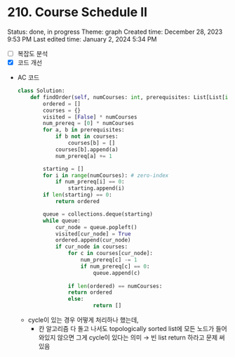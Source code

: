 # 210. Course Schedule II

Status: done, in progress
Theme: graph
Created time: December 28, 2023 9:53 PM
Last edited time: January 2, 2024 5:34 PM

- [ ]  복잡도 분석
- [x]  코드 개선
- AC 코드
    
    ```python
    class Solution:
        def findOrder(self, numCourses: int, prerequisites: List[List[int]]) -> List[int]:
            ordered = []
            courses = {}
            visited = [False] * numCourses
            num_prereq = [0] * numCourses
            for a, b in prerequisites:
                if b not in courses:
                    courses[b] = []
                courses[b].append(a)
                num_prereq[a] += 1 
    
            starting = []
            for i in range(numCourses): # zero-index
                if num_prereq[i] == 0:
                    starting.append(i)
            if len(starting) == 0:
                return ordered
    
            queue = collections.deque(starting)
            while queue:
                cur_node = queue.popleft()
                visited[cur_node] = True
                ordered.append(cur_node)
                if cur_node in courses:
                    for c in courses[cur_node]:
                        num_prereq[c] -= 1
                        if num_prereq[c] == 0:
                            queue.append(c)
            
    				if len(ordered) == numCourses:
    		        return ordered
    				else:
    						return []
    ```
    
    - cycle이 있는 경우 어떻게 처리하나 했는데,
        - 칸 알고리즘 다 돌고 나서도 topologically sorted list에 모든 노드가 들어와있지 않으면 그게 cycle이 있다는 의미 → 빈 list return 하라고 문제 써있음